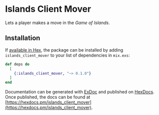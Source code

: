 # Islands Client Mover

Lets a player makes a move in the _Game of Islands_.

## Installation

If [available in Hex](https://hex.pm/docs/publish), the package can be installed
by adding `islands_client_mover` to your list of dependencies in `mix.exs`:

```elixir
def deps do
  [
    {:islands_client_mover, "~> 0.1.0"}
  ]
end
```

Documentation can be generated with [ExDoc](https://github.com/elixir-lang/ex_doc)
and published on [HexDocs](https://hexdocs.pm). Once published, the docs can
be found at [https://hexdocs.pm/islands_client_mover](https://hexdocs.pm/islands_client_mover).

